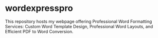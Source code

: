 # wordexpresspro
This repository hosts my webpage offering Professional Word Formatting Services: Custom Word Template Design, Professional Word Layouts, and Efficient PDF to Word Conversion.
